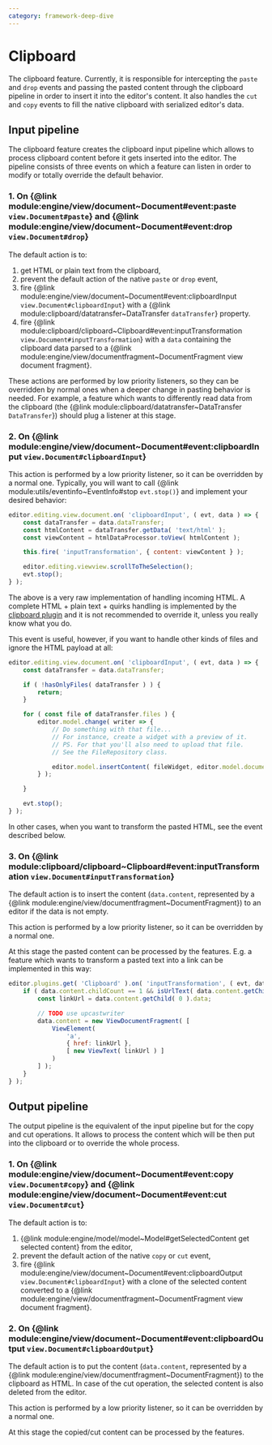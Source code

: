 ```yaml
---
category: framework-deep-dive
---
```


# Clipboard

The clipboard feature. Currently, it is responsible for intercepting the `paste` and `drop` events and passing the pasted content through the clipboard pipeline in order to insert it into the editor's content. It also handles the `cut` and `copy` events to fill the native clipboard with serialized editor's data.

## Input pipeline

The clipboard feature creates the clipboard input pipeline which allows to process clipboard content before it gets inserted into the editor. The pipeline consists of three events on which
a feature can listen in order to modify or totally override the default behavior.

### 1. On {@link module:engine/view/document~Document#event:paste `view.Document#paste`} and {@link module:engine/view/document~Document#event:drop `view.Document#drop`}

The default action is to:

1. get HTML or plain text from the clipboard,
2. prevent the default action of the native `paste` or `drop` event,
3. fire {@link module:engine/view/document~Document#event:clipboardInput `view.Document#clipboardInput`} with a {@link module:clipboard/datatransfer~DataTransfer `dataTransfer`} property.
4. fire {@link module:clipboard/clipboard~Clipboard#event:inputTransformation `view.Document#inputTransformation`} with a `data` containing the clipboard data parsed to a {@link module:engine/view/documentfragment~DocumentFragment view document fragment}.

These actions are performed by low priority listeners, so they can be overridden by normal ones
when a deeper change in pasting behavior is needed. For example, a feature which wants to differently read data from the clipboard (the {@link module:clipboard/datatransfer~DataTransfer `DataTransfer`}) should plug a listener at this stage.

### 2. On {@link module:engine/view/document~Document#event:clipboardInput `view.Document#clipboardInput`}

This action is performed by a low priority listener, so it can be overridden by a normal one. Typically, you will want to call {@link module:utils/eventinfo~EventInfo#stop `evt.stop()`} and implement your desired behavior:

```js
editor.editing.view.document.on( 'clipboardInput', ( evt, data ) => {
	const dataTransfer = data.dataTransfer;
	const htmlContent = dataTransfer.getData( 'text/html' );
	const viewContent = htmlDataProcessor.toView( htmlContent );

	this.fire( 'inputTransformation', { content: viewContent } );

	editor.editing.viewview.scrollToTheSelection();
	evt.stop();
} );
```

The above is a very raw implementation of handling incoming HTML. A complete HTML + plain text + quirks handling is implemented by the [clipboard plugin](https://github.com/ckeditor/ckeditor5-clipboard/blob/master/src/clipboard.js) and it is not recommended to override it, unless you really know what you do.

This event is useful, however, if you want to handle other kinds of files and ignore the HTML payload at all:

```js
editor.editing.view.document.on( 'clipboardInput', ( evt, data ) => {
	const dataTransfer = data.dataTransfer;

	if ( !hasOnlyFiles( dataTransfer ) ) {
		return;
	}

	for ( const file of dataTransfer.files ) {
		editor.model.change( writer => {
			// Do something with that file...
			// For instance, create a widget with a preview of it.
			// PS. For that you'll also need to upload that file.
			// See the FileRepository class.

			editor.model.insertContent( fileWidget, editor.model.document.selection );
		} );

	}

	evt.stop();
} );
```

In other cases, when you want to transform the pasted HTML, see the event described below.

### 3. On {@link module:clipboard/clipboard~Clipboard#event:inputTransformation `view.Document#inputTransformation`}

The default action is to insert the content (`data.content`, represented by a {@link module:engine/view/documentfragment~DocumentFragment}) to an editor if the data is not empty.

This action is performed by a low priority listener, so it can be overridden by a normal one.

At this stage the pasted content can be processed by the features. E.g. a feature which wants to transform a pasted text into a link can be implemented in this way:

```js
editor.plugins.get( 'Clipboard' ).on( 'inputTransformation', ( evt, data ) => {
	if ( data.content.childCount == 1 && isUrlText( data.content.getChild( 0 ) ) ) {
		const linkUrl = data.content.getChild( 0 ).data;

		// TODO use upcastwriter
		data.content = new ViewDocumentFragment( [
			ViewElement(
				'a',
				{ href: linkUrl },
				[ new ViewText( linkUrl ) ]
			)
		] );
	}
} );
```

## Output pipeline

The output pipeline is the equivalent of the input pipeline but for the copy and cut operations.
It allows to process the content which will be then put into the clipboard or to override the whole process.

### 1. On {@link module:engine/view/document~Document#event:copy `view.Document#copy`} and {@link module:engine/view/document~Document#event:cut `view.Document#cut`}

The default action is to:

1. {@link module:engine/model/model~Model#getSelectedContent get selected content} from the editor,
2. prevent the default action of the native `copy` or `cut` event,
3. fire {@link module:engine/view/document~Document#event:clipboardOutput `view.Document#clipboardInput`} with a clone of the selected content converted to a {@link module:engine/view/documentfragment~DocumentFragment view document fragment}.

### 2. On {@link module:engine/view/document~Document#event:clipboardOutput `view.Document#clipboardOutput`}

The default action is to put the content (`data.content`, represented by a {@link module:engine/view/documentfragment~DocumentFragment}) to the clipboard as HTML. In case of the cut operation, the selected content is also deleted from the editor.

This action is performed by a low priority listener, so it can be overridden by a normal one.

At this stage the copied/cut content can be processed by the features.
